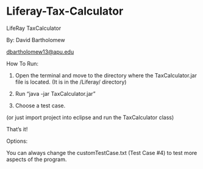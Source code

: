 # Liferay-Tax-Calculator
LifeRay TaxCalculator

By: David Bartholomew

dbartholomew13@apu.edu

How To Run:

1. Open the terminal and move to the directory where the TaxCalculator.jar file is located. (It is in the /Liferay/ directory)

2. Run “java -jar TaxCalculator.jar”

3. Choose a test case.

(or just import project into eclipse and run the TaxCalculator class)

That’s it!

Options:

You can always change the customTestCase.txt (Test Case #4) to test more aspects of the program. 

